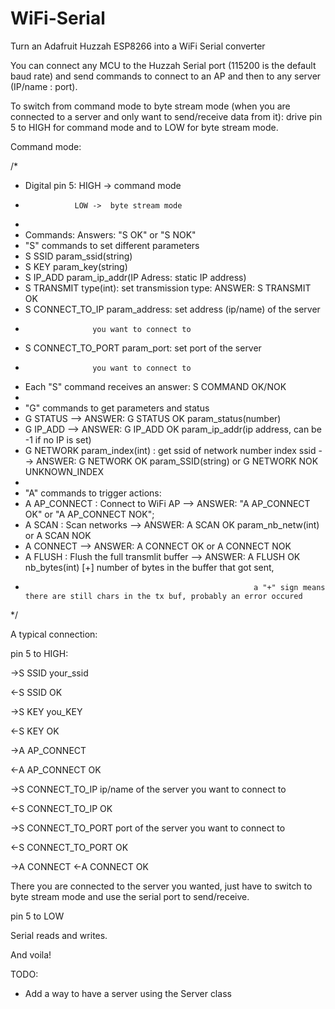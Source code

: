 # WiFi-Serial
Turn an Adafruit Huzzah ESP8266 into a WiFi Serial converter 

You can connect any MCU to the Huzzah Serial port (115200 is the default baud rate) and send commands to connect to an AP and then to any server (IP/name : port).

To switch from command mode to byte stream mode (when you are connected to a server and only want to send/receive data from it): drive pin 5 to HIGH for command mode and to LOW for byte stream mode.

Command mode:

/*
 * Digital pin 5: HIGH -> command mode
 *                LOW ->  byte stream mode
 *                
 * Commands: Answers: "S OK" or "S NOK"
 * "S" commands to set different parameters
 * S SSID param_ssid(string)
 * S KEY param_key(string)
 * S IP_ADD param_ip_addr(IP Adress: static IP address)
 * S TRANSMIT type(int): set transmission type: ANSWER: S TRANSMIT OK 
 * S CONNECT_TO_IP param_address: set address (ip/name) of the server
 *   		   		  you want to connect to
 * S CONNECT_TO_PORT param_port:  set port of the server
 *   		   		  you want to connect to
 * Each "S" command receives an answer: S COMMAND OK/NOK
 * 
 * "G" commands to get parameters and status
 *  G STATUS --> ANSWER: G STATUS OK param_status(number)
 *  G IP_ADD --> ANSWER: G IP_ADD OK param_ip_addr(ip address, can be -1 if no IP is set)
 *  G NETWORK param_index(int) : get ssid of network number index ssid --> ANSWER: G NETWORK OK param_SSID(string) or G NETWORK NOK UNKNOWN_INDEX
 * 
 * "A" commands to trigger actions:
 * A AP_CONNECT : Connect to WiFi AP  --> ANSWER: "A AP_CONNECT OK" or "A AP_CONNECT NOK";
 * A SCAN : Scan networks --> ANSWER: A SCAN OK param_nb_netw(int) or A SCAN NOK
 * A CONNECT --> ANSWER: A CONNECT OK or A CONNECT NOK
 * A FLUSH : Flush the full transmlit buffer --> ANSWER:  A FLUSH OK nb_bytes(int) [+] number of bytes in the buffer that got sent,
 *                                                        a "+" sign means there are still chars in the tx buf, probably an error occured
 */


A typical connection:

pin 5 to HIGH:

->S SSID your_ssid

<-S SSID OK

->S KEY you_KEY

<-S KEY OK

->A AP_CONNECT

<-A AP_CONNECT OK

->S CONNECT_TO_IP ip/name of the server you want to connect to

<-S CONNECT_TO_IP OK

->S CONNECT_TO_PORT port of the server you want to connect to

<-S CONNECT_TO_PORT OK

->A CONNECT
<-A CONNECT OK

There you are connected to the server you wanted, just have to switch to byte stream mode and use the serial port to send/receive.

pin 5 to LOW

Serial reads and writes.

And voila!

TODO:
* Add a way to have a server using the Server class
